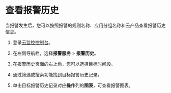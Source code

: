 # 查看报警历史

当报警发生后，您可以按照报警的规则名称、应用分组名称和云产品查看报警历史信息。

1.  登录[云监控控制台](https://cloudmonitor.console.aliyun.com)。

2.  在左侧导航栏，选择**报警服务** \> **报警历史**。

3.  在报警历史页面的右上角，您可以选择目标时间段。

4.  通过筛选或搜索功能找到目标报警历史记录。

5.  单击目标报警历史记录对应**操作**列的**图表**，可查看报警图表。


